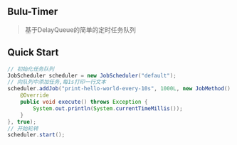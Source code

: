 ## Bulu-Timer

> 基于DelayQueue的简单的定时任务队列

## Quick Start
```Java
// 初始化任务队列
JobScheduler scheduler = new JobScheduler("default");
// 向队列中添加任务,每1s打印一行文本
scheduler.addJob("print-hello-world-every-10s", 1000L, new JobMethod() {
    @Override
    public void execute() throws Exception {
        System.out.println(System.currentTimeMillis());
    }
}, true);
// 开始轮转
scheduler.start();
```